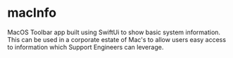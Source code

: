 # macInfo
MacOS Toolbar app built using SwiftUi to show basic system information. This can be used in a corporate estate of Mac's to allow users easy access to information which Support Engineers can leverage.
